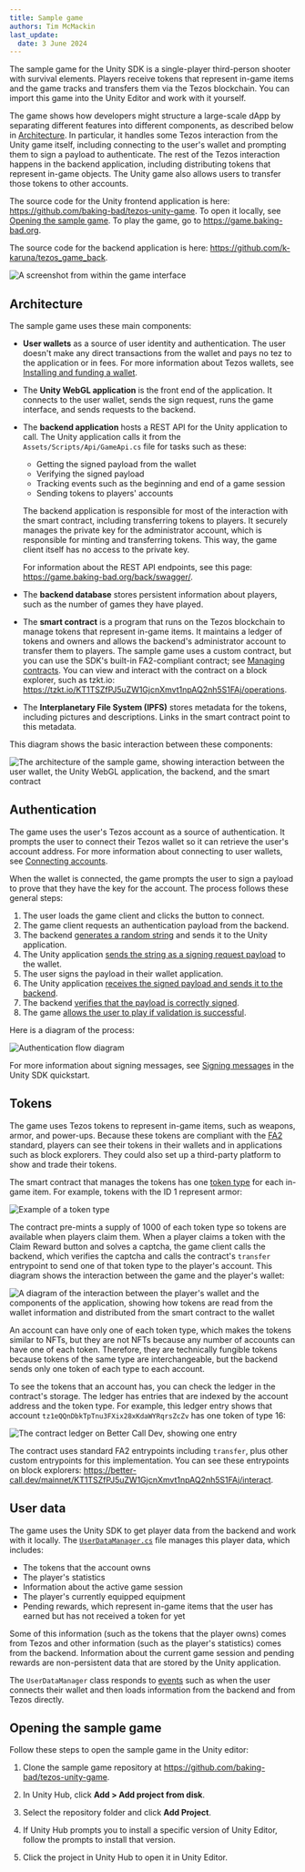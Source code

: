 ```yaml
---
title: Sample game
authors: Tim McMackin
last_update:
  date: 3 June 2024
---
```


The sample game for the Unity SDK is a single-player third-person shooter with survival elements.
Players receive tokens that represent in-game items and the game tracks and transfers them via the Tezos blockchain.
You can import this game into the Unity Editor and work with it yourself.

The game shows how developers might structure a large-scale dApp by separating different features into different components, as described below in [Architecture](#architecture).
In particular, it handles some Tezos interaction from the Unity game itself, including connecting to the user's wallet and prompting them to sign a payload to authenticate.
The rest of the Tezos interaction happens in the backend application, including distributing tokens that represent in-game objects.
The Unity game also allows users to transfer those tokens to other accounts.

The source code for the Unity frontend application is here: https://github.com/baking-bad/tezos-unity-game.
To open it locally, see [Opening the sample game](#opening-the-sample-game).
To play the game, go to https://game.baking-bad.org.

The source code for the backend application is here: https://github.com/k-karuna/tezos_game_back.

![A screenshot from within the game interface](/img/unity/sample-game-ui.png)

## Architecture

The sample game uses these main components:

- **User wallets** as a source of user identity and authentication.
The user doesn't make any direct transactions from the wallet and pays no tez to the application or in fees.
For more information about Tezos wallets, see [Installing and funding a wallet](../developing/wallet-setup).

- The **Unity WebGL application** is the front end of the application.
It connects to the user wallet, sends the sign request, runs the game interface, and sends requests to the backend.

- The **backend application** hosts a REST API for the Unity application to call.
The Unity application calls it from the `Assets/Scripts/Api/GameApi.cs` file for tasks such as these:

  - Getting the signed payload from the wallet
  - Verifying the signed payload
  - Tracking events such as the beginning and end of a game session
  - Sending tokens to players' accounts

  The backend application is responsible for most of the interaction with the smart contract, including transferring tokens to players.
  It securely manages the private key for the administrator account, which is responsible for minting and transferring tokens.
  This way, the game client itself has no access to the private key.

  For information about the REST API endpoints, see this page: https://game.baking-bad.org/back/swagger/.

- The **backend database** stores persistent information about players, such as the number of games they have played.

- The **smart contract** is a program that runs on the Tezos blockchain to manage tokens that represent in-game items.
It maintains a ledger of tokens and owners and allows the backend's administrator account to transfer them to players.
The sample game uses a custom contract, but you can use the SDK's built-in FA2-compliant contract; see [Managing contracts](./managing-contracts).
You can view and interact with the contract on a block explorer, such as tzkt.io: https://tzkt.io/KT1TSZfPJ5uZW1GjcnXmvt1npAQ2nh5S1FAj/operations.

- The **Interplanetary File System (IPFS)** stores metadata for the tokens, including pictures and descriptions.
Links in the smart contract point to this metadata.

This diagram shows the basic interaction between these components:

![The architecture of the sample game, showing interaction between the user wallet, the Unity WebGL application, the backend, and the smart contract](/img/unity/sample-game-architecture.png)

## Authentication

The game uses the user's Tezos account as a source of authentication.
It prompts the user to connect their Tezos wallet so it can retrieve the user's account address.
For more information about connecting to user wallets, see [Connecting accounts](./connecting-accounts).

When the wallet is connected, the game prompts the user to sign a payload to prove that they have the key for the account.
The process follows these general steps:

1. The user loads the game client and clicks the button to connect.
1. The game client requests an authentication payload from the backend.
1. The backend [generates a random string](https://github.com/k-karuna/tezos_game_back/blob/e6bc9c021b86704ec1ce1b5e3fd799977d05034f/api/views.py#L20) and sends it to the Unity application.
1. The Unity application [sends the string as a signing request payload](https://github.com/baking-bad/tezos-unity-game/blob/7e3fb6454896896f7e0ac77f09d2b5f02e104aa7/Assets/Scripts/Managers/UserDataManager.cs#L108) to the wallet.
1. The user signs the payload in their wallet application.
1. The Unity application [receives the signed payload and sends it to the backend](https://github.com/baking-bad/tezos-unity-game/blob/9b71d3832dac076d74bd822c19b5f93909434190/Assets/Scripts/Managers/UserDataManager.cs#L78).
1. The backend [verifies that the payload is correctly signed](https://github.com/k-karuna/tezos_game_back/blob/e6bc9c021b86704ec1ce1b5e3fd799977d05034f/api/views.py#L50).
1. The game [allows the user to play if validation is successful](https://github.com/baking-bad/tezos-unity-game/blob/9b71d3832dac076d74bd822c19b5f93909434190/Assets/Scripts/Managers/UserDataManager.cs#L80).

Here is a diagram of the process:

![Authentication flow diagram](/img/unity/unity-sample-game-authentication.png)

For more information about signing messages, see [Signing messages](./quickstart#signing-messages) in the Unity SDK quickstart.

## Tokens

The game uses Tezos tokens to represent in-game items, such as weapons, armor, and power-ups.
Because these tokens are compliant with the [FA2](../architecture/tokens/FA2) standard, players can see their tokens in their wallets and in applications such as block explorers.
They could also set up a third-party platform to show and trade their tokens.

The smart contract that manages the tokens has one [token type](https://better-call.dev/mainnet/KT1TSZfPJ5uZW1GjcnXmvt1npAQ2nh5S1FAj/tokens) for each in-game item.
For example, tokens with the ID 1 represent armor:

![Example of a token type](/img/unity/sample-game-token-types.png)

The contract pre-mints a supply of 1000 of each token type so tokens are available when players claim them.
When a player claims a token with the Claim Reward button and solves a captcha, the game client calls the backend, which verifies the captcha and calls the contract's `transfer` entrypoint to send one of that token type to the player's account.
This diagram shows the interaction between the game and the player's wallet:

![A diagram of the interaction between the player's wallet and the components of the application, showing how tokens are read from the wallet information and distributed from the smart contract to the wallet](/img/unity/sample-game-architecture-play.png)

An account can have only one of each token type, which makes the tokens similar to NFTs, but they are not NFTs because any number of accounts can have one of each token.
Therefore, they are technically fungible tokens because tokens of the same type are interchangeable, but the backend sends only one token of each type to each account.

To see the tokens that an account has, you can check the ledger in the contract's storage.
The ledger has entries that are indexed by the account address and the token type.
For example, this ledger entry shows that account `tz1eQQnDbkTpTnu3FXix28xKdaWYRqrsZcZv` has one token of type 16:

![The contract ledger on Better Call Dev, showing one entry](/img/unity/sample-game-ledger-entry.png)

The contract uses standard FA2 entrypoints including `transfer`, plus other custom entrypoints for this implementation.
You can see these entrypoints on block explorers: https://better-call.dev/mainnet/KT1TSZfPJ5uZW1GjcnXmvt1npAQ2nh5S1FAj/interact.

## User data

The game uses the Unity SDK to get player data from the backend and work with it locally.
The [`UserDataManager.cs`](https://github.com/baking-bad/tezos-unity-game/blob/master/Assets/Scripts/Managers/UserDataManager.cs) file manages this player data, which includes:

- The tokens that the account owns
- The player's statistics
- Information about the active game session
- The player's currently equipped equipment
- Pending rewards, which represent in-game items that the user has earned but has not received a token for yet

Some of this information (such as the tokens that the player owns) comes from Tezos and other information (such as the player's statistics) comes from the backend.
Information about the current game session and pending rewards are non-persistent data that are stored by the Unity application.

The `UserDataManager` class responds to [events](./reference/EventManager) such as when the user connects their wallet and then loads information from the backend and from Tezos directly.

## Opening the sample game

Follow these steps to open the sample game in the Unity editor:

1. Clone the sample game repository at https://github.com/baking-bad/tezos-unity-game.

1. In Unity Hub, click **Add > Add project from disk**.

1. Select the repository folder and click **Add Project**.

1. If Unity Hub prompts you to install a specific version of Unity Editor, follow the prompts to install that version.

1. Click the project in Unity Hub to open it in Unity Editor.

